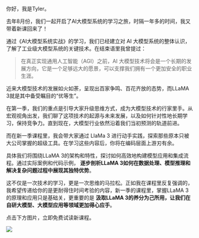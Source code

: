 你好，我是Tyler。

去年8月份，我们一起开启了AI大模型系统的学习之旅，时隔一年多的时间，我又带着新课回来了！

通过《AI大模型系统实战》的学习，我们已经建立对 AI 大模型系统的整体认识，了解了工业级大模型系统的关键技术。在结束语里我曾提过：

> 在真正实现通用人工智能（AGI）之前，AI 大模型技术将会是一个长期的发展方向，它是一个足够远大的愿景，可以支撑我们拥有一个更加安全的职业生涯。

近来大模型技术的发展如火如荼，呈现出百家争鸣、百花齐放的态势，而LLaMA 3就是其中备受瞩目的“优等生”。

在第一季，我们的重点是引导大家升级思维方式，成为大模型技术的行家里手。从宏观视角出发，我们聊了这项技术的起源与未来发展，以及如何针对性地长期学习，保持竞争力。直到现在，大模型行业依然沿着我们当初预测的轨道前进。

而在新一季课程里，我会带大家通过 LlaMa 3 进行动手实践，探索那些原本只被大公司掌握的超级工具。在学习这些内容后，你将在编码层面上游刃有余。

具体我们将围绕LLaMA 3的架构和特性，探讨如何高效地构建模型应用和集成流程。通过实际案例和代码示例， **逐步剖析LLaMA 3如何在数据处理、模型推理和解决复杂问题过程中展现其独特优势**。

这不仅是一次技术的学习，更是一次思维的马拉松。正如我在课程里反复强调的，我希望传递给你的是更耐得住时间考验的内容，新一季的课程里，掌握LLaMA 3的原理和应用只是基础关，更重要的是 **汲取LLaMA 3的养分为己所用，让我们在自研大模型、大模型应用等领域更加得心应手**。

点击下方图片，立即免费试读新课程。

[![](https://static001.geekbang.org/resource/image/98/04/982f77a4657bdf8c334d28ae3864f404.jpg?wh=1342x638)](https://time.geekbang.org/column/intro/100828301)